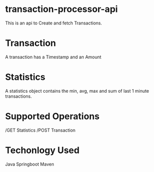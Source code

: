 # transaction-processor-api

This is an api to Create and fetch Transactions. 

# Transaction
A transaction has a Timestamp and an Amount

# Statistics
A statistics object contains the min, avg, max and sum of last 1 minute transactions. 


# Supported Operations

/GET Statistics
/POST Transaction

# Techonlogy Used
Java Springboot
Maven
